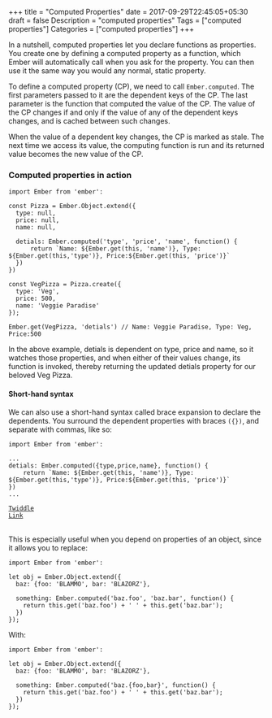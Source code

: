 +++
    title = "Computed Properties"
    date = 2017-09-29T22:45:05+05:30
    draft = false
    Description = "computed properties"
    Tags = ["computed properties"]
    Categories = ["computed properties"]
+++

In a nutshell, computed properties let you declare functions as properties. You create one by defining a computed property as a function, which Ember will automatically call when you ask for the property. You can then use it the same way you would any normal, static property.

To define a computed property (CP), we need to call <code>Ember.computed</code>. The first parameters passed to it are the dependent keys of the CP. The last parameter is the function that computed the value of the CP. The value of the CP changes if and only if the value of any of the dependent keys changes, and is cached between such changes.

When the value of a dependent key changes, the CP is marked as stale. The next time we access its value, the computing function is run and its returned value becomes the new value of the CP.

### Computed properties in action

```
import Ember from 'ember':

const Pizza = Ember.Object.extend({
  type: null,
  price: null,
  name: null,

  detials: Ember.computed('type', 'price', 'name', function() {
      return `Name: ${Ember.get(this, 'name')}, Type: ${Ember.get(this,'type')}, Price:${Ember.get(this, 'price')}`
  })
})

const VegPizza = Pizza.create({
  type: 'Veg',
  price: 500,
  name: 'Veggie Paradise'
});

Ember.get(VegPizza, 'detials') // Name: Veggie Paradise, Type: Veg, Price:500
```
In the above example, detials is dependent on type, price and name, so it watches those properties, and when either of their values change, its function is invoked, thereby returning the updated detials property for our beloved Veg Pizza.

#### Short-hand syntax
We can also use a short-hand syntax called brace expansion to declare the dependents. You surround the dependent properties with braces <code>({})</code>, and separate with commas, like so:
```
import Ember from 'ember':

...
detials: Ember.computed({type,price,name}, function() {
    return `Name: ${Ember.get(this, 'name')}, Type: ${Ember.get(this,'type')}, Price:${Ember.get(this, 'price')}`
})
...
```
<code>[Twiddle Link](https://ember-twiddle.com/f457c11f89066ff939fc2683763bd910?openFiles=controllers.application.js%2C)</code>

<br>
This is especially useful when you depend on properties of an object, since it allows you to replace:

```
import Ember from 'ember':

let obj = Ember.Object.extend({
  baz: {foo: 'BLAMMO', bar: 'BLAZORZ'},

  something: Ember.computed('baz.foo', 'baz.bar', function() {
    return this.get('baz.foo') + ' ' + this.get('baz.bar');
  })
});
```

With:

```
import Ember from 'ember':

let obj = Ember.Object.extend({
  baz: {foo: 'BLAMMO', bar: 'BLAZORZ'},

  something: Ember.computed('baz.{foo,bar}', function() {
    return this.get('baz.foo') + ' ' + this.get('baz.bar');
  })
});
```

<!--### Computed property macros-->